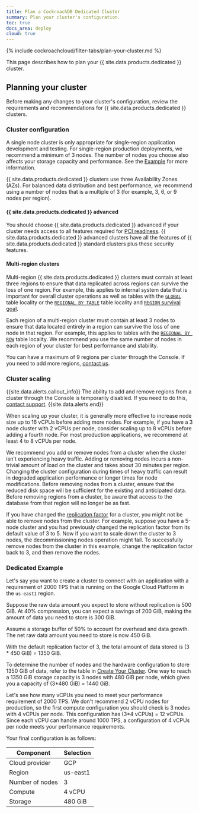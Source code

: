 ```yaml
---
title: Plan a CockroachDB Dedicated Cluster
summary: Plan your cluster's configuration.
toc: true
docs_area: deploy
cloud: true
---
```


{% include cockroachcloud/filter-tabs/plan-your-cluster.md %}

This page describes how to plan your {{ site.data.products.dedicated }} cluster.

## Planning your cluster

Before making any changes to your cluster's configuration, review the requirements and recommendations for {{ site.data.products.dedicated }} clusters.

### Cluster configuration

A single node cluster is only appropriate for single-region application development and testing. For single-region production deployments, we recommend a minimum of 3 nodes. The number of nodes you choose also affects your storage capacity and performance. See the [Example](#dedicated-example) for more information.

{{ site.data.products.dedicated }} clusters use three Availability Zones (AZs). For balanced data distribution and best performance, we recommend using a number of nodes that is a multiple of 3 (for example, 3, 6, or 9 nodes per region).

#### {{ site.data.products.dedicated }} advanced

You should choose {{ site.data.products.dedicated }} advanced if your cluster needs access to all features required for [PCI readiness](../{{site.versions["stable"]}}/security-reference/security-overview.html). {{ site.data.products.dedicated }} advanced clusters have all the features of {{ site.data.products.dedicated }} standard clusters plus these security features.

#### Multi-region clusters

Multi-region {{ site.data.products.dedicated }} clusters must contain at least three regions to ensure that data replicated across regions can survive the loss of one region. For example, this applies to internal system data that is important for overall cluster operations as well as tables with the [`GLOBAL`](../{{site.current_cloud_version}}/global-tables.html) table locality or the [`REGIONAL BY TABLE`](../{{site.current_cloud_version}}/regional-tables.html#regional-tables) table locality and [`REGION` survival goal](../{{site.current_cloud_version}}/multiregion-overview.html#surviving-region-failures).

Each region of a multi-region cluster must contain at least 3 nodes to ensure that data located entirely in a region can survive the loss of one node in that region. For example, this applies to tables with the [`REGIONAL BY ROW`](../{{site.current_cloud_version}}/regional-tables.html#regional-by-row-tables) table locality. We recommend you use the same number of nodes in each region of your cluster for best performance and stability.

You can have a maximum of 9 regions per cluster through the Console. If you need to add more regions, [contact us](https://support.cockroachlabs.com).

### Cluster scaling

{{site.data.alerts.callout_info}}
The ability to add and remove regions from a cluster through the Console is temporarily disabled. If you need to do this, [contact support](https://support.cockroachlabs.com).
{{site.data.alerts.end}}

When scaling up your cluster, it is generally more effective to increase node size up to 16 vCPUs before adding more nodes. For example, if you have a 3 node cluster with 2 vCPUs per node, consider scaling up to 8 vCPUs before adding a fourth node. For most production applications, we recommend at least 4 to 8 vCPUs per node.

We recommend you add or remove nodes from a cluster when the cluster isn't experiencing heavy traffic. Adding or removing nodes incurs a non-trivial amount of load on the cluster and takes about 30 minutes per region. Changing the cluster configuration during times of heavy traffic can result in degraded application performance or longer times for node modifications. Before removing nodes from a cluster, ensure that the reduced disk space will be sufficient for the existing and anticipated data. Before removing regions from a cluster, be aware that access to the database from that region will no longer be as fast.

If you have changed the [replication factor](../{{site.current_cloud_version}}/configure-replication-zones.html) for a cluster, you might not be able to remove nodes from the cluster. For example, suppose you have a 5-node cluster and you had previously changed the replication factor from its default value of 3 to 5. Now if you want to scale down the cluster to 3 nodes, the decommissioning nodes operation might fail. To successfully remove nodes from the cluster in this example, change the replication factor back to 3, and then remove the nodes.

### Dedicated Example

Let's say you want to create a cluster to connect with an application with a requirement of 2000 TPS that is running on the Google Cloud Platform in the `us-east1` region.

Suppose the raw data amount you expect to store without replication is 500 GiB.
At 40% compression, you can expect a savings of 200 GiB, making the amount of data you need to store is 300 GiB.

Assume a storage buffer of 50% to account for overhead and data growth. The net raw data amount you need to store is now 450 GiB.

With the default replication factor of 3, the total amount of data stored is (3 * 450 GiB) = 1350 GiB.

To determine the number of nodes and the hardware configuration to store 1350 GiB of data, refer to the table in [Create Your Cluster](create-your-cluster.html#step-2-select-the-cloud-provider). One way to reach a 1350 GiB storage capacity is 3 nodes with 480 GiB per node, which gives you a capacity of (3*480 GiB) = 1440 GiB.

Let's see how many vCPUs you need to meet your performance requirement of 2000 TPS. We don't recommend 2 vCPU nodes for production, so the first compute configuration you should check is 3 nodes with 4 vCPUs per node. This configuration has (3*4 vCPUs) = 12 vCPUs. Since each vCPU can handle around 1000 TPS, a configuration of 4 vCPUs per node meets your performance requirements.

Your final configuration is as follows:

Component | Selection
----------|----------
Cloud provider | GCP
Region | us-east1
Number of nodes | 3
Compute | 4 vCPU
Storage | 480 GiB
